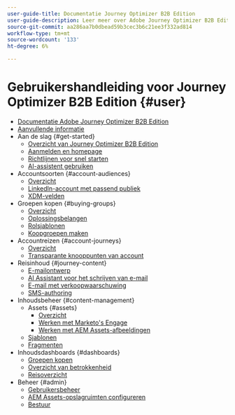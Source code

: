 ```yaml
---
user-guide-title: Documentatie Journey Optimizer B2B Edition
user-guide-description: Leer meer over Adobe Journey Optimizer B2B Edition en hoe u dit kunt gebruiken om accounts te organiseren en groepsreizen te kopen met behulp van ingebouwde generatieve AI en toonaangevende automatisering.
source-git-commit: aa286aa7b0dbead59b3cec3b6c21ee3f332ad814
workflow-type: tm+mt
source-wordcount: '133'
ht-degree: 6%

---
```



# Gebruikershandleiding voor Journey Optimizer B2B Edition {#user}

+ [Documentatie Adobe Journey Optimizer B2B Edition](guide-overview.md)
+ [Aanvullende informatie](./release-notes/release-notes.md)
+ Aan de slag {#get-started}
   + [Overzicht van Journey Optimizer B2B Edition](about-journey-optimizer-b2b-edition.md)
   + [Aanmelden en homepage](home-page.md)
   + [Richtlijnen voor snel starten](./start/get-started.md)
   + [AI-assistent gebruiken](./start/ai-assistant.md)
+ Accountsoorten {#account-audiences}
   + [Overzicht](./audiences/account-audience-overview.md)
   + [LinkedIn-account met passend publiek](./data/linkedin-account-matched-audiences.md)
   + [XDM-velden](./data/field-mapping.md)
+ Groepen kopen {#buying-groups}
   + [Overzicht](./buying-groups/buying-groups-overview.md)
   + [Oplossingsbelangen](./buying-groups/solution-interests.md)
   + [Rolsjablonen](./buying-groups/buying-groups-role-templates.md)
   + [Koopgroepen maken](./buying-groups/buying-groups-create.md)
+ Accountreizen {#account-journeys}
   + [Overzicht](./journeys/journey-overview.md)
   + [Transparante knooppunten van account](./journeys/journey-nodes.md)
+ Reisinhoud {#journey-content}
   + [E-mailontwerp](./content/email-authoring.md)
   + [AI Assistant voor het schrijven van e-mail](./content/ai-assistant-emails.md)
   + [E-mail met verkoopwaarschuwing](./content/sales-alert-email.md)
   + [SMS-authoring](./content/sms-authoring.md)
+ Inhoudsbeheer {#content-management}
   + Assets {#assets}
      + [Overzicht](./content/assets-overview.md)
      + [Werken met Marketo&#39;s Engage](./content/marketo-engage-design-studio.md)
      + [Werken met AEM Assets-afbeeldingen](./content/aem-assets.md)
   + [Sjablonen](./content/email-templates.md)
   + [Fragmenten](./content/fragments.md)
+ Inhoudsdashboards {#dashboards}
   + [Groepen kopen](./dashboards/buying-groups-dashboard.md)
   + [Overzicht van betrokkenheid](./dashboards/engagement-dashboard.md)
   + [Reisoverzicht](./dashboards/journeys-dashboard.md)
+ Beheer {#admin}
   + [Gebruikersbeheer](./admin/user-management.md)
   + [AEM Assets-opslagruimten configureren](./admin/configure-aem-repositories.md)
   + [Bestuur](./admin/governance.md)
